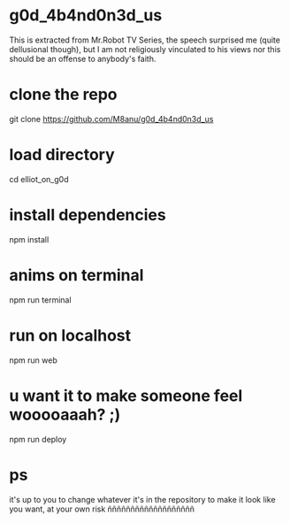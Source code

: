 # g0d_4b4nd0n3d_us
This is extracted from Mr.Robot TV Series, the speech surprised me (quite dellusional though), but I am not religiously vinculated to his views nor this should be an offense to anybody's faith.
# clone the repo
git clone https://github.com/M8anu/g0d_4b4nd0n3d_us
# load directory
cd elliot_on_g0d

# install dependencies
npm install

# anims on terminal
npm run terminal

# run on localhost
npm run web

# u want it to make someone feel wooooaaah? ;)
npm run deploy

# ps

it's up to you to change whatever it's in the repository to make it look like you want, at your own risk ñññññññññññññññññññ
